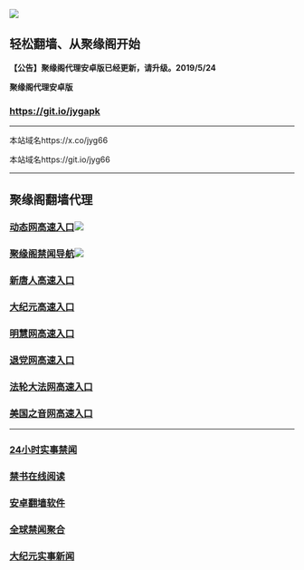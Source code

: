 ![](https://raw.githubusercontent.com/hao369/a/master/j.jpg)



## 轻松翻墙、从聚缘阁开始



**【公告】聚缘阁代理安卓版已经更新，请升级。2019/5/24**

 
**聚缘阁代理安卓版**
### https://git.io/jygapk  

***

本站域名https://x.co/jyg66 

本站域名https://git.io/jyg66



***




## 聚缘阁翻墙代理 


### [动态网高速入口](http://w3egsa.sa.sellusedlaptopz.com/eerw/505)![](https://raw.githubusercontent.com/hao369/a/master/jygdl.gif)



### [聚缘阁禁闻导航](https://kbt2pv5m7l.execute-api.ap-northeast-1.amazonaws.com/vdse)![](https://raw.githubusercontent.com/hao369/a/master/jyg.gif)




### [新唐人高速入口](http://w3egsa.sa.sellusedlaptopz.com/eerw/5)

### [大纪元高速入口](http://w3egsa.sa.sellusedlaptopz.com/eerw/7)

### [明慧网高速入口](http://w3egsa.sa.sellusedlaptopz.com/eerw/3)

### [退党网高速入口](http://w3egsa.sa.sellusedlaptopz.com/eerw/8)

### [法轮大法网高速入口](http://w3egsa.sa.sellusedlaptopz.com/eerw/15)

### [美国之音网高速入口](http://w3egsa.sa.sellusedlaptopz.com/eerw/18)






***






### [24小时实事禁闻](https://git.io/fj3Go)

### [禁书在线阅读](https://github.com/txyzum203/djy/blob/master/gb/9p.md?flntdtv#1)


### [安卓翻墙软件](https://git.io/afq)

### [全球禁闻聚合](https://github.com/gfw-breaker/banned-news1/blob/master/README.md)

### [大纪元实事新闻](https://git.io/fjmgE)






